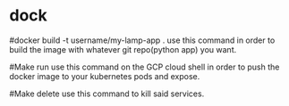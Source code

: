 # dock

#docker build -t username/my-lamp-app .
use this command in order to build the image with whatever git repo(python app) you want.

#Make run
use this command on the GCP cloud shell in order to push the docker image to your kubernetes pods and expose.

#Make delete
use this command to kill said services.
